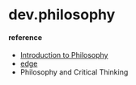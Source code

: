 # dev.philosophy



#### reference
* [Introduction to Philosophy](https://www.coursera.org/learn/philosophy/home/welcome)
* [edge](https://www.edge.org/)
* Philosophy and Critical Thinking
